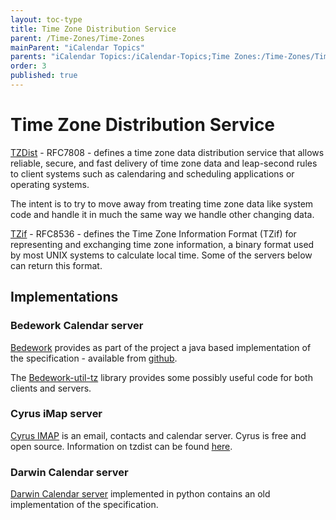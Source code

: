 ```yaml
---
layout: toc-type
title: Time Zone Distribution Service
parent: /Time-Zones/Time-Zones
mainParent: "iCalendar Topics"
parents: "iCalendar Topics:/iCalendar-Topics;Time Zones:/Time-Zones/Time-Zones/"
order: 3
published: true
---
```


# Time Zone Distribution Service

[TZDist] - RFC7808 - defines a time zone data distribution service that allows reliable, secure, and fast delivery of time zone data and leap-second rules to client systems such as calendaring and scheduling applications or operating systems.

The intent is to try to move away from treating time zone data like system code and handle it in much the same way we handle other changing data.

[TZif] - RFC8536 - defines the Time Zone Information Format (TZif) for representing and exchanging time zone information,  a binary format used by most UNIX systems to calculate local time. Some of the servers below can return this format.

## Implementations

### Bedework Calendar server
[Bedework] provides as part of the project a java based implementation of the specification - available from [github](https://github.com/Bedework/bw-timezone-server).

The [Bedework-util-tz] library provides some possibly useful code for both clients and servers.

### Cyrus iMap server
[Cyrus IMAP] is an email, contacts and calendar server. Cyrus is free and open source. Information on tzdist can be found [here](https://www.cyrusimap.org/imap/download/installation/http/caldav.html).

### Darwin Calendar server
[Darwin Calendar server] implemented in python contains an old implementation of the specification.


[TZDist]: https://tools.ietf.org/html/rfc7808
[TZif]: https://tools.ietf.org/html/rfc8536
[Bedework]: https://bedework.github.io/
[Bedework-util-tz]: https://github.com/Bedework/bw-util-tz
[Cyrus IMAP]: https://www.cyrusimap.org
[Darwin Calendar server]: https://www.calendarserver.org/
